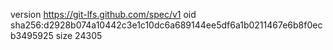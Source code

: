 version https://git-lfs.github.com/spec/v1
oid sha256:d2928b074a10442c3e1c10dc6a689144ee5df6a1b0211467e6b8f0ecb3495925
size 24305
